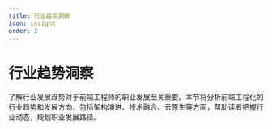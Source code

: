 ```yaml
---
title: 行业趋势洞察
icon: insight
order: 2
---
```


# 行业趋势洞察

了解行业发展趋势对于前端工程师的职业发展至关重要。本节将分析前端工程化的行业趋势和发展方向，包括架构演进、技术融合、云原生等方面，帮助读者把握行业动态，规划职业发展路径。
